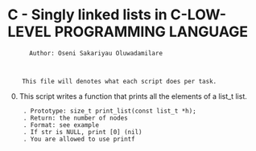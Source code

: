 #	C - Singly linked lists in C-LOW-LEVEL PROGRAMMING LANGUAGE




		  Author: Oseni Sakariyau Oluwadamilare



	    This file will denotes what each script does per task.



0. This script writes a function that prints all the elements of a list_t list.

    	. Prototype: size_t print_list(const list_t *h);
    	. Return: the number of nodes
    	. Format: see example
    	. If str is NULL, print [0] (nil)
    	. You are allowed to use printf

